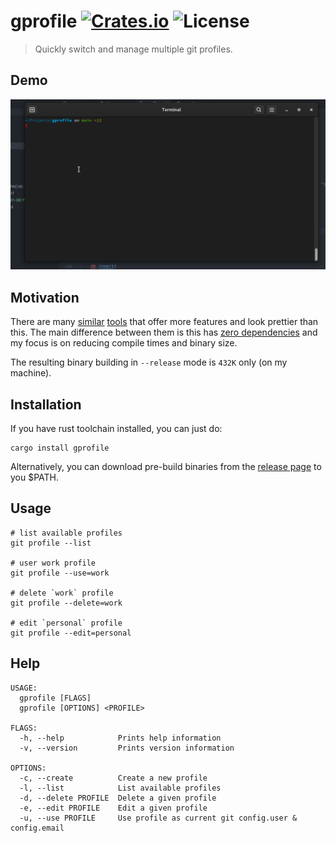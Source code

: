 # gprofile [![Crates.io](https://img.shields.io/crates/v/gprofile)](https://crates.io/crates/gprofile) ![License](https://img.shields.io/crates/l/gprofile)

> Quickly switch and manage multiple git profiles.

## Demo

[![A demonstration](./demo.gif)](./demo.gif)

## Motivation

There are many [similar](https://crates.io/search?q=git%20user) [tools](https://crates.io/search?q=git%20profile) that offer more features and look prettier than this. The main difference between them is this has [zero dependencies](./Cargo.toml) and my focus is on reducing compile times and binary size.

The resulting binary building in `--release` mode is `432K` only (on my machine).

## Installation

If you have rust toolchain installed, you can just do:

```shell
cargo install gprofile
```

Alternatively, you can download pre-build binaries from the [release page](https://github.com/pjmp/gprofile/releases) to you $PATH.

## Usage

```shell
# list available profiles
git profile --list

# user work profile
git profile --use=work

# delete `work` profile
git profile --delete=work

# edit `personal` profile
git profile --edit=personal
```

## Help

```text
USAGE:
  gprofile [FLAGS]
  gprofile [OPTIONS] <PROFILE>

FLAGS:
  -h, --help            Prints help information
  -v, --version         Prints version information

OPTIONS:
  -c, --create          Create a new profile
  -l, --list            List available profiles
  -d, --delete PROFILE  Delete a given profile
  -e, --edit PROFILE    Edit a given profile
  -u, --use PROFILE     Use profile as current git config.user & config.email
```
